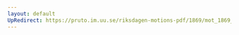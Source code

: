 ```yaml
---
layout: default
UpRedirect: https://pruto.im.uu.se/riksdagen-motions-pdf/1869/mot_1869__ak__267/mot_1869__ak__267-003.pdf
---
```

